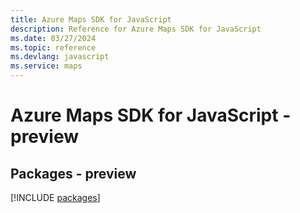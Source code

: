 ```yaml
---
title: Azure Maps SDK for JavaScript
description: Reference for Azure Maps SDK for JavaScript
ms.date: 03/27/2024
ms.topic: reference
ms.devlang: javascript
ms.service: maps
---
```

# Azure Maps SDK for JavaScript - preview
## Packages - preview
[!INCLUDE [packages](maps-index.md)]